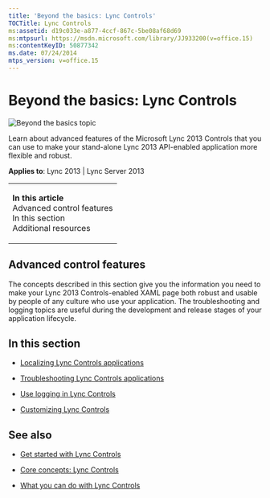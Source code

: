 ```yaml
---
title: 'Beyond the basics: Lync Controls'
TOCTitle: Lync Controls
ms:assetid: d19c033e-a877-4ccf-867c-5be08af68d69
ms:mtpsurl: https://msdn.microsoft.com/library/JJ933200(v=office.15)
ms:contentKeyID: 50877342
ms.date: 07/24/2014
mtps_version: v=office.15
---
```


# Beyond the basics: Lync Controls

![Beyond the basics topic](images/JJ937254.mod_icon_beyondbasics_long(Office.15).png "Beyond the basics topic")

Learn about advanced features of the Microsoft Lync 2013 Controls that you can use to make your stand-alone Lync 2013 API-enabled application more flexible and robust.



**Applies to**: Lync 2013 | Lync Server 2013

<table>
<colgroup>
<col style="width: 100%" />
</colgroup>
<tbody>
<tr class="odd">
<td><p><strong>In this article</strong><br />
Advanced control features<br />
In this section<br />
Additional resources</p></td>
</tr>
</tbody>
</table>

## Advanced control features

The concepts described in this section give you the information you need to make your Lync 2013 Controls-enabled XAML page both robust and usable by people of any culture who use your application. The troubleshooting and logging topics are useful during the development and release stages of your application lifecycle.

## In this section

  - [Localizing Lync Controls applications](localizing-lync-controls-applications.md)

  - [Troubleshooting Lync Controls applications](troubleshooting-lync-controls-applications.md)

  - [Use logging in Lync Controls](use-logging-in-lync-controls.md)

  - [Customizing Lync Controls](customizing-lync-controls.md)

## See also

  - [Get started with Lync Controls](get-started-with-lync-controls.md)

  - [Core concepts: Lync Controls](core-concepts-lync-controls.md)

  - [What you can do with Lync Controls](what-you-can-do-with-lync-controls.md)

